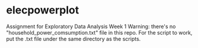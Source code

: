 # elecpowerplot
Assignment for Exploratory Data Analysis Week 1
Warning: there's no "household_power_comsumption.txt" file in this repo. For the script to work, put the .txt file under the same directory as the scripts.
